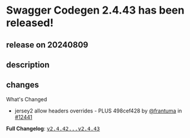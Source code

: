 # Swagger Codegen 2.4.43 has been released!

## release on 20240809

## description

## changes

What's Changed

* jersey2 allow headers overrides - PLUS 498cef428 by <a class="user-mention notranslate" data-hovercard-type="user" data-hovercard-url="/users/frantuma/hovercard" data-octo-click="hovercard-link-click" data-octo-dimensions="link_type:self" href="https://github.com/frantuma">@frantuma</a> in <a class="issue-link js-issue-link" data-error-text="Failed to load title" data-id="2455731550" data-permission-text="Title is private" data-url="https://github.com/swagger-api/swagger-codegen/issues/12441" data-hovercard-type="pull_request" data-hovercard-url="/swagger-api/swagger-codegen/pull/12441/hovercard" href="https://github.com/swagger-api/swagger-codegen/pull/12441">#12441</a>

<strong>Full Changelog</strong>: <a class="commit-link" href="https://github.com/swagger-api/swagger-codegen/compare/v2.4.42...v2.4.43"><tt>v2.4.42...v2.4.43</tt></a>

